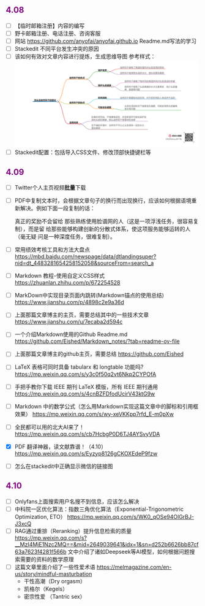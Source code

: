 ## <font color = purple>4.08 </font>
- [ ] 【临时邮箱注册】内容的编写
- [ ] 野卡邮箱注册、电话注册、咨询客服
- [ ] 网站 https://github.com/anyofai/anyofai.github.io  Readme.md写法的学习
- [ ] Stackedit 不同平台发生冲突的原因
- [ ] 该如何有效对文章内容进行提炼，生成思维导图
	参考样式：
	<img src="./picture/待办事项/04-08-01.png">
- [ ] 	Stackedit配置：包括导入CSS文件、修改顶部快捷键栏等
 
## <font color = purple>4.09 </font>
- [ ] Twitter个人主页视频**批量**下载 
- [ ] PDF中复制文本时，会根据文章句子的换行而出现换行，应该如何根据语境重新解决。例如下面一段复制的话：
	
	真正的奖励不会留给
那些熟练使用脸谱网的人（这是一项浮浅任务，很容易复制），而是留
给那些能够构建创新的分散式体系，使这项服务能够运转的人（毫无疑
问是一种深度任务，很难复制）。
- [ ] 常用绩效考核工具和方法大盘点
	https://mbd.baidu.com/newspage/data/dtlandingsuper?nid=dt_4483281654258152058&sourceFrom=search_a
- [ ] Markdown 教程-使用自定义CSS样式
	https://zhuanlan.zhihu.com/p/672254528
- [ ] MarkDown中实现目录页面内跳转(Markdown锚点的使用总结)
	https://www.jianshu.com/p/4898c2e9a36d
- [ ] 上面那篇文章博主的主页，需要总结其中的一些技术文章
	https://www.jianshu.com/u/7ecaba2d594c
- [ ] 一个介绍Markdown使用的Github Readme.md 	
	https://github.com/Eished/Markdown_notes/?tab=readme-ov-file 
- [ ] 	上面那篇文章博主的github主页，需要总结
	https://github.com/Eished 
-  [ ] LaTeX 表格可同时具备 tabularx 和 longtable 功能吗?
	https://mp.weixin.qq.com/s/y3c0f50q2vt6Nkp2CYPOfA
	
- [ ] 手把手教你下载 IEEE 期刊 LaTeX 模版，所有 IEEE 期刊通用
	https://mp.weixin.qq.com/s/4cnBZFDfodUcirV43ktG9w
- [ ] Markdown 中的数学公式（怎么用Markdown实现这篇文章中的脚标和引用框效果）
	https://mp.weixin.qq.com/s/wy-xeVKKpp7rfd_E-m0pXw
	
- [ ] 全民都可以用的北大AI来了！https://mp.weixin.qq.com/s/cb7HcbgP0D6TJ4AYSvyVDA
	
- [x] PDF 翻译神器，读文献靠谱！（4.10）
	https://mp.weixin.qq.com/s/Eyzyp8126gCKOXEdeP9fzw

- [ ] 怎么在stackedit中正确显示微信的链接图 

## <font color = purple>4.10 </font>
- [ ] Onlyfans上面搜索用户名搜不到信息，应该怎么解决
- [ ] 中科院一区优化算法：指数三角优化算法（Exponential-Trigonometric Optimization, ETO）
	https://mp.weixin.qq.com/s/WK0_qOSe94OlGrBJ-J3xcQ
- [ ] RAG通过重排（Reranking）提升信息检索的质量
	https://mp.weixin.qq.com/s?__MzI4MjE1Nzc2MQ==&mid=2649039641&idx=1&sn=d252b6626bb87cf63a7623f4281f566b
	文中介绍了诸如Deepseek等AI模型，如何根据问题搜索需要的资料的数学原理
- [ ] 这篇文章里面介绍了一些性爱术语 
	https://melmagazine.com/en-us/story/mindful-masturbation  
	+ 干性高潮（Dry orgasm）
	+ 凯格尔（Kegels）
	+ 密宗性爱 （Tantric sex）
<!--stackedit_data:
eyJoaXN0b3J5IjpbLTE2Nzg1OTAxOCwtMTU5MTQwNDMzLC04MD
Y0MDg2NjMsMjEyNDA0OTQ2MiwtMTgxNTA2ODM2MSwtMTU5ODM5
ODA1MywtMjE0MDMxNTMxOSw2NzQ0ODcyODIsLTE0NjM1MDMwNj
AsLTEzMzcwMjI4NzQsLTEzMzcyODcyMTcsLTE2Mjc5ODAwMTUs
Nzc0NDY5OTgsLTY0NzY5NzEzOSwtMTQ4ODIwNDUwMywtMzc4OT
A5NDk4LC02NDE4MDc4MjIsMTg2OTkyMTY4OSw2NzcwMTkxMjUs
LTE1NzIwNDU5MzVdfQ==
-->